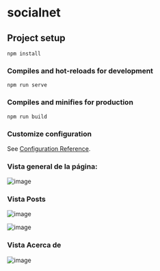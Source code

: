 # socialnet

## Project setup
```
npm install
```

### Compiles and hot-reloads for development
```
npm run serve
```

### Compiles and minifies for production
```
npm run build
```

### Customize configuration
See [Configuration Reference](https://cli.vuejs.org/config/).

### Vista general de la página:
![image](https://user-images.githubusercontent.com/70908270/205943144-cb33bcc3-d825-4597-afec-bd84cb20801c.png)

### Vista Posts
![image](https://user-images.githubusercontent.com/70908270/205943446-9e9f3251-d015-40dd-b567-2e1a60b55404.png)

![image](https://user-images.githubusercontent.com/70908270/205944104-b87f0c38-1736-40d2-83e4-ad6d50669ada.png)


### Vista Acerca de
![image](https://user-images.githubusercontent.com/70908270/205943575-527d2714-0a48-408d-8fd4-6734eee06f5a.png)
